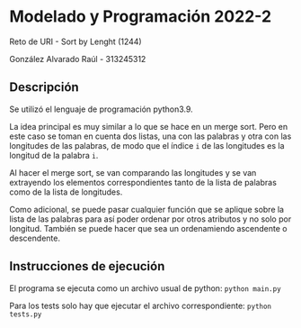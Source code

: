 # Modelado y Programación 2022-2
Reto de URI - Sort by Lenght (1244)

González Alvarado Raúl - 313245312

## Descripción
Se utilizó el lenguaje de programación python3.9.

La idea principal es muy similar a lo que se hace en un merge sort.
Pero en este caso se toman en cuenta dos listas, una con las palabras
y otra con las longitudes de las palabras, de modo que el índice `i` de
las longitudes es la longitud de la palabra `i`.

Al hacer el merge sort, se van comparando las longitudes y se van extrayendo
los elementos correspondientes tanto de la lista de palabras como de la lista
de longitudes.

Como adicional, se puede pasar cualquier función que se aplique sobre la lista
de las palabras para así poder ordenar por otros atributos y no solo por longitud.
También se puede hacer que sea un ordenamiendo ascendente o descendente.

## Instrucciones de ejecución

El programa se ejecuta como un archivo usual de python:
`python main.py`

Para los tests solo hay que ejecutar el archivo correspondiente: `python tests.py`

